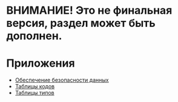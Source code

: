 # ВНИМАНИЕ! Это не финальная версия, раздел может быть дополнен.

# Приложения

+ [Обеспечение безопасности данных](https://github.com/1C-Company/DirectBank/blob/master/doc/common-section/data-security.md#-Обеспечение-безопасности-данных)
+ [Таблицы кодов](https://github.com/1C-Company/DirectBank/blob/master/doc/common-section/tables.md)
+ [Таблицы типов](https://github.com/1C-Company/DirectBank/blob/master/doc/common-section/type-tables.md)

